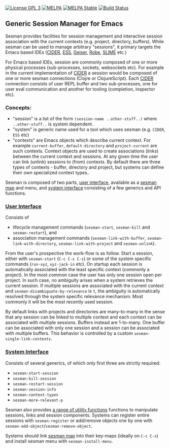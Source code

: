 [![License GPL 3][badge-license]](http://www.gnu.org/licenses/gpl-3.0.txt)
[![MELPA](http://melpa.org/packages/cider-badge.svg)](http://melpa.org/#/sesman)
[![MELPA Stable](http://stable.melpa.org/packages/sesman-badge.svg)](http://stable.melpa.org/#/sesman)
[![Build Status](https://travis-ci.org/vspinu/sesman.svg?branch=master)](https://travis-ci.org/vspinu/sesman)

## Generic Session Manager for Emacs

Sesman provides facilities for session management and interactive session association with the current contexts (e.g. project, directory, buffers). While sesman can be used to manage arbitrary "sessions", it primary targets the Emacs based IDEs ([CIDER][], [ESS][], [Geiser][], [Robe][], [SLIME][] etc.)

For Emacs based IDEs, session are commonly composed of one or more physical processes (sub-processes, sockets, websockets etc). For example in the current implementation of [CIDER][] a session would be composed of one or more sesman connections (Clojre or ClojureScript). Each [CIDER][] connection consists of user REPL buffer and two sub-processes, one for user eval communication and another for tooling (completion, inspector etc).

### Concepts:

  - "session" is a list of the form `(session-name ..other-stuff..)` where `..other-stuff..` is system dependent.
  - "system" is generic name used for a tool which uses sesman (e.g. `CIDER`, `ESS` etc)
  - "contexts" are Emacs objects which describe current context. For example `current-buffer`, `default-directory` and `project-current` are such contexts. Context objects are used to create associations (links) between the current context and sessions. At any given time the user can link (unlink) sessions to (from) contexts. By default there are three types of contexts - buffer, directory and project, but systems can define their own specialized context types..
  
Sesman is composed of two parts, [user interface][], available as a [sesman map][] and menu, and [system interface][] consisting of a few generics and API functions.

### [User Interface][]

Consists of 

 - lifecycle management commands (`sesman-start`, `sesman-kill` and `sesman-restart`), and
 - association management commands (`sesman-link-with-buffer`, `sesman-link-with-directory`, `sesman-link-with-project` and `sesman-unlink`). 

From the user's prospective the work-flow is as follow. Start a session, either with `sesman-start` (`C-c C-s C-s`) or some of the system specific commands (`run-xyz`, `xyz-jack-in` etc). On startup each session is automatically associated with the least specific context (commonly a project). In the most common case the user has only one session open per project. In such case, no ambiguity arises when a system retrieves the current session. If multiple sessions are associated with the current context and `sesman-disambiguate-by-relevance` is `t`, the ambiguity is automatically resolved through the system specific relevance mechanism. Most commonly it will be the most recently used session.

By default links with projects and directories are many-to-many in the sense that any session can be linked to multiple context and each context can be associated with multiple sessions. Buffers instead are 1-to-many. One buffer can be associated with only one session and a session can be associated with multiple buffers. This behavior is controlled by a custom `sesman-single-link-contexts`.

### [System Interface][]

Consists of several generics, of which only first three are strictly required:

  - `sesman-start-session`
  - `sesman-kill-session`
  - `sesman-restart-session`
  - `sesman-session-info`
  - `sesman-context-types`
  - `sesman-more-relevant-p`
  
Sesman also provides [a range of utility functions][system api] functions to manipulate sessions, links and session components. Systems can register entire sessions with `sesman-register` or add/remove objects one by one with `sesman-add-object`/`sesman-remove-object`.

Systems should link [sesman map][] into their key-maps (ideally on `C-c C-s`) and install sesman menu with `sesman-install-menu`. 

<!-- , which is a good mnemonic and is already used in CIDER and ESS. -->


[user interface]: https://github.com/vspinu/sesman/blob/master/sesman.el#L242
[sesman map]: https://github.com/vspinu/sesman/blob/master/sesman.el#L331
[system interface]: https://github.com/vspinu/sesman/blob/master/sesman.el#L379
[system api]: https://github.com/vspinu/sesman/blob/master/sesman.el#L411

[cider]: https://github.com/clojure-emacs/cider
[ess]: https://ess.r-project.org/
[geiser]: https://github.com/jaor/geiser
[robe]: https://github.com/dgutov/robe
[slime]: https://common-lisp.net/project/slime/

[badge-license]: https://img.shields.io/badge/license-GPL_3-green.svg
